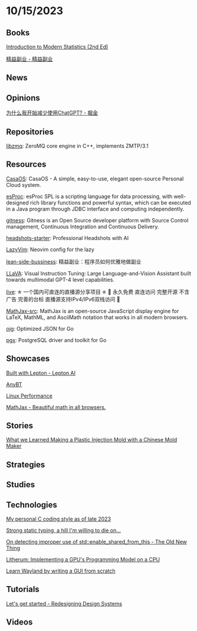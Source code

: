 # 10/15/2023

## Books
[Introduction to Modern Statistics (2nd Ed)](https://openintro-ims2.netlify.app/)

[精益副业 - 精益副业](http://r.ftqq.com/lean-side-bussiness/index.html)

## News

## Opinions
[为什么我开始减少使用ChatGPT? - 掘金](https://juejin.cn/post/7288540474058424357)

## Repositories
[libzmq](https://github.com/zeromq/libzmq): ZeroMQ core engine in C++, implements ZMTP/3.1

## Resources
[CasaOS](https://github.com/IceWhaleTech/CasaOS): CasaOS - A simple, easy-to-use, elegant open-source Personal Cloud system.

[esProc](https://github.com/SPLware/esProc): esProc SPL is a scripting language for data processing, with well-designed rich library functions and powerful syntax, which can be executed in a Java program through JDBC interface and computing independently.

[gitness](https://github.com/harness/gitness): Gitness is an Open Source developer platform with Source Control management, Continuous Integration and Continuous Delivery.

[headshots-starter](https://github.com/leap-ai/headshots-starter): Professional Headshots with AI

[LazyVim](https://github.com/LazyVim/LazyVim): Neovim config for the lazy

[lean-side-bussiness](https://github.com/easychen/lean-side-bussiness): 精益副业：程序员如何优雅地做副业

[LLaVA](https://github.com/haotian-liu/LLaVA): Visual Instruction Tuning: Large Language-and-Vision Assistant built towards multimodal GPT-4 level capabilities.

[live](https://github.com/fanmingming/live): ✯ 一个国内可直连的直播源分享项目 ✯ 🔕 永久免费 直连访问 完整开源 不含广告 完善的台标 直播源支持IPv4/IPv6双栈访问 🔕

[MathJax-src](https://github.com/mathjax/MathJax-src): MathJax is an open-source JavaScript display engine for LaTeX, MathML, and AsciiMath notation that works in all modern browsers.

[ojg](https://github.com/ohler55/ojg): Optimized JSON for Go

[pgx](https://github.com/jackc/pgx): PostgreSQL driver and toolkit for Go

## Showcases
[Built with Lepton - Lepton AI](https://www.lepton.ai/playground)

[AnyBT](https://anybt.eth.limo/)

[Linux Performance](https://www.brendangregg.com/linuxperf.html)

[MathJax - Beautiful math in all browsers.](https://www.mathjax.org/)

## Stories
[What we Learned Making a Plastic Injection Mold with a Chinese Mold Maker](https://www.airgradient.com/blog/lessons-learned-plastic-injection-mold-making/)

## Strategies

## Studies

## Technologies
[My personal C coding style as of late 2023](https://nullprogram.com/blog/2023/10/08/)

[Strong static typing, a hill I'm willing to die on...](https://www.svix.com/blog/strong-typing-hill-to-die-on/)

[On detecting improper use of std::enable_shared_from_this - The Old New Thing](https://devblogs.microsoft.com/oldnewthing/20231013-00/?p=108891)

[Litherum: Implementing a GPU's Programming Model on a CPU](http://litherum.blogspot.com/2023/10/implementing-gpus-programming-model-on.html)

[Learn Wayland by writing a GUI from scratch](https://gaultier.github.io/blog/wayland_from_scratch.html)

## Tutorials
[Let's get started - Redesigning Design Systems](https://redesigningdesign.systems/component-process/getting-started.html)

## Videos
